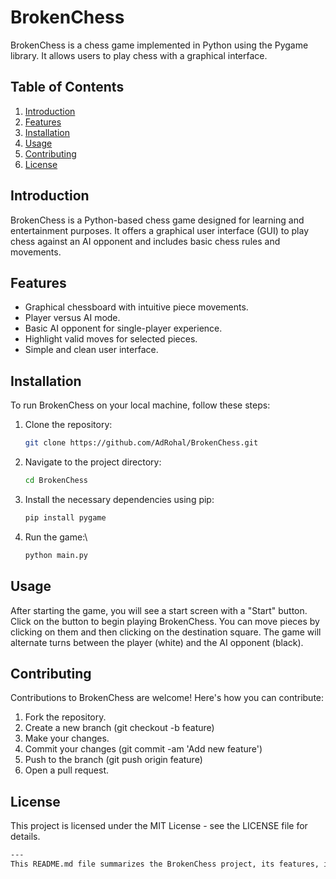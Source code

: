 # BrokenChess

BrokenChess is a chess game implemented in Python using the Pygame library. It allows users to play chess with a graphical interface.

## Table of Contents

1. [Introduction](#introduction)
2. [Features](#features)
3. [Installation](#installation)
4. [Usage](#usage)
5. [Contributing](#contributing)
6. [License](#license)

## Introduction

BrokenChess is a Python-based chess game designed for learning and entertainment purposes. It offers a graphical user interface (GUI) to play chess against an AI opponent and includes basic chess rules and movements.

## Features

- Graphical chessboard with intuitive piece movements.
- Player versus AI mode.
- Basic AI opponent for single-player experience.
- Highlight valid moves for selected pieces.
- Simple and clean user interface.

## Installation

To run BrokenChess on your local machine, follow these steps:

1. Clone the repository:

   ```bash
   git clone https://github.com/AdRohal/BrokenChess.git
2. Navigate to the project directory:

   ```bash
   cd BrokenChess

3. Install the necessary dependencies using pip:

   ```bash
   pip install pygame

4. Run the game:\

   ```bash
   python main.py

## Usage

After starting the game, you will see a start screen with a "Start" button. Click on the button to begin playing BrokenChess. You can move pieces by clicking on them and then clicking on the destination square. The game will alternate turns between the player (white) and the AI opponent (black).

## Contributing

Contributions to BrokenChess are welcome! Here's how you can contribute:

1. Fork the repository.
2. Create a new branch (git checkout -b feature)
3. Make your changes.
4. Commit your changes (git commit -am 'Add new feature')
5. Push to the branch (git push origin feature)
6. Open a pull request.

## License

This project is licensed under the MIT License - see the LICENSE file for details.

```bash
---
This README.md file summarizes the BrokenChess project, its features, installation instructions, usage guidelines, contribution guidelines, and licensing information. You can copy and paste this template into your project's README.md file and customize it further as needed. Adjust the URLs and specific details according to your project's structure and requirements.
